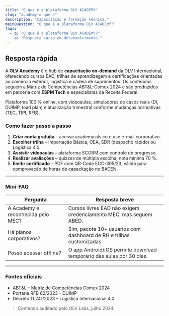 ```yaml
---
title: "O que é a plataforma OLV ACADEMY"
slug: "academy-o-que-e"
description: "Capacitação e formação técnica."
mainQuestion: "O que é a plataforma OLV ACADEMY?"
faqs:
  - q: "O que é a plataforma OLV ACADEMY?"
    a: "Resposta curta em desenvolvimento."
---
```


## Resposta rápida

A **OLV Academy** é o hub de **capacitação on-demand** da OLV Internacional, oferecendo cursos EAD, trilhas de aprendizagem e certificações orientadas ao comércio exterior, logística e cadeia de suprimentos. Os conteúdos seguem a Matriz de Competências ABT&L-Comex 2024 e são produzidos em parceria com **ESPM Tech** e especialistas da Receita Federal.

Plataforma 100 % online, com videoaulas, simuladores de casos reais (DI, DUIMP, load plan) e atualização trimestral conforme mudanças normativas (TEC, TIPI, RFB).

### Como fazer passo a passo

1. **Criar conta gratuita** – acesse academy.olv.co e use e-mail corporativo.
2. **Escolher trilha** – Importação Básica, OEA, SDR (despacho rápido) ou Logística 4.0.
3. **Assistir videoaulas** – plataforma SCORM com controle de progresso.
4. **Realizar avaliações** – quizzes de múltipla escolha; nota mínima 70 %.
5. **Emitir certificado** – PDF com QR-Code ECC-305/23, válido para comprovação de horas de capacitação no BACEN.

---

### Mini-FAQ

| Pergunta | Resposta breve |
| --- | --- |
| A Academy é reconhecida pelo MEC? | Cursos livres EAD não exigem credenciamento MEC, mas seguem ABED. |
| Há planos corporativos? | Sim, pacote 10+ usuários com dashboard de RH e trilhas customizadas. |
| Posso acessar offline? | O app Android/iOS permite download temporário das aulas por 30 dias. |

---

### Fontes oficiais

* ABT&L – Matriz de Competências Comex 2024
* Portaria RFB 62/2023 – DUIMP
* Decreto 11.241/2023 – Logística Internacional 4.0

> Conteúdo auditado pelo OLV Labs, julho 2024.
